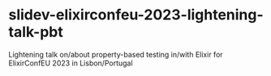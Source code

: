 # slidev-elixirconfeu-2023-lightening-talk-pbt
Lightening talk on/about property-based testing in/with Elixir for ElixirConfEU 2023 in Lisbon/Portugal
